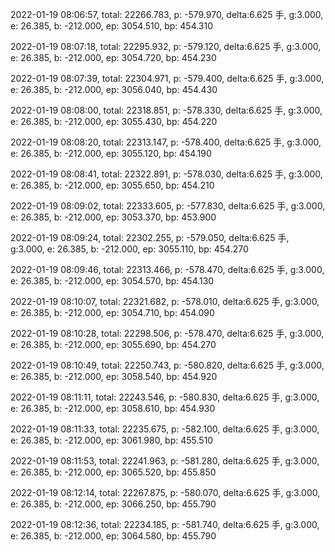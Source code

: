 2022-01-19 08:06:57, total: 22266.783, p: -579.970, delta:6.625 手, g:3.000, e: 26.385, b: -212.000, ep: 3054.510, bp: 454.310

2022-01-19 08:07:18, total: 22295.932, p: -579.120, delta:6.625 手, g:3.000, e: 26.385, b: -212.000, ep: 3054.720, bp: 454.230

2022-01-19 08:07:39, total: 22304.971, p: -579.400, delta:6.625 手, g:3.000, e: 26.385, b: -212.000, ep: 3056.040, bp: 454.430

2022-01-19 08:08:00, total: 22318.851, p: -578.330, delta:6.625 手, g:3.000, e: 26.385, b: -212.000, ep: 3055.430, bp: 454.220

2022-01-19 08:08:20, total: 22313.147, p: -578.400, delta:6.625 手, g:3.000, e: 26.385, b: -212.000, ep: 3055.120, bp: 454.190

2022-01-19 08:08:41, total: 22322.891, p: -578.030, delta:6.625 手, g:3.000, e: 26.385, b: -212.000, ep: 3055.650, bp: 454.210

2022-01-19 08:09:02, total: 22333.605, p: -577.830, delta:6.625 手, g:3.000, e: 26.385, b: -212.000, ep: 3053.370, bp: 453.900

2022-01-19 08:09:24, total: 22302.255, p: -579.050, delta:6.625 手, g:3.000, e: 26.385, b: -212.000, ep: 3055.110, bp: 454.270

2022-01-19 08:09:46, total: 22313.466, p: -578.470, delta:6.625 手, g:3.000, e: 26.385, b: -212.000, ep: 3054.570, bp: 454.130

2022-01-19 08:10:07, total: 22321.682, p: -578.010, delta:6.625 手, g:3.000, e: 26.385, b: -212.000, ep: 3054.710, bp: 454.090

2022-01-19 08:10:28, total: 22298.506, p: -578.470, delta:6.625 手, g:3.000, e: 26.385, b: -212.000, ep: 3055.690, bp: 454.270

2022-01-19 08:10:49, total: 22250.743, p: -580.820, delta:6.625 手, g:3.000, e: 26.385, b: -212.000, ep: 3058.540, bp: 454.920

2022-01-19 08:11:11, total: 22243.546, p: -580.830, delta:6.625 手, g:3.000, e: 26.385, b: -212.000, ep: 3058.610, bp: 454.930

2022-01-19 08:11:33, total: 22235.675, p: -582.100, delta:6.625 手, g:3.000, e: 26.385, b: -212.000, ep: 3061.980, bp: 455.510

2022-01-19 08:11:53, total: 22241.963, p: -581.280, delta:6.625 手, g:3.000, e: 26.385, b: -212.000, ep: 3065.520, bp: 455.850

2022-01-19 08:12:14, total: 22267.875, p: -580.070, delta:6.625 手, g:3.000, e: 26.385, b: -212.000, ep: 3066.250, bp: 455.790

2022-01-19 08:12:36, total: 22234.185, p: -581.740, delta:6.625 手, g:3.000, e: 26.385, b: -212.000, ep: 3064.580, bp: 455.790